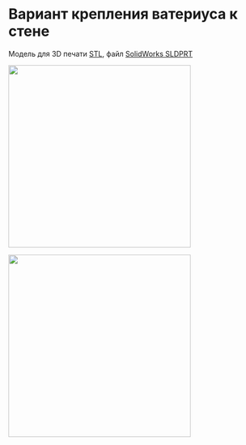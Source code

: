 # Вариант крепления ватериуса к стене
Модель для 3D печати [STL](https://github.com/dontsovcmc/waterius/blob/master/wall-mount/waterius-wall-mount-v31_.stl), файл 
[SolidWorks SLDPRT](https://github.com/dontsovcmc/waterius/blob/master/wall-mount/waterius-wall-mount-v31.SLDPRT)

<img src="https://github.com/dontsovcmc/waterius/blob/master/wall-mount/waterius-wall-mount-01.jpg"
data-canonical-src="https://github.com/dontsovcmc/waterius/blob/master/wall-mount/waterius-wall-mount-01.jpg" width="360"/>

<img src="https://github.com/dontsovcmc/waterius/blob/master/wall-mount/waterius-wall-mount-02.jpg"
data-canonical-src="https://github.com/dontsovcmc/waterius/blob/master/wall-mount/waterius-wall-mount-02.jpg" width="360"/>
